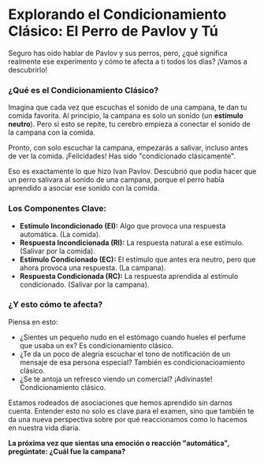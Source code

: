 # Explorando el Condicionamiento Clásico: El Perro de Pavlov y Tú

Seguro has oído hablar de Pavlov y sus perros, pero, ¿qué significa realmente ese experimento y cómo te afecta a ti todos los días? ¡Vamos a descubrirlo!

### ¿Qué es el Condicionamiento Clásico?

Imagina que cada vez que escuchas el sonido de una campana, te dan tu comida favorita. Al principio, la campana es solo un sonido (un **estímulo neutro**). Pero si esto se repite, tu cerebro empieza a conectar el sonido de la campana con la comida.

Pronto, con solo escuchar la campana, empezarás a salivar, incluso antes de ver la comida. ¡Felicidades! Has sido "condicionado clásicamente".

Eso es exactamente lo que hizo Ivan Pavlov. Descubrió que podía hacer que un perro salivara al sonido de una campana, porque el perro había aprendido a asociar ese sonido con la comida.

### Los Componentes Clave:

- **Estímulo Incondicionado (EI):** Algo que provoca una respuesta automática. (La comida).
- **Respuesta Incondicionada (RI):** La respuesta natural a ese estímulo. (Salivar por la comida).
- **Estímulo Condicionado (EC):** El estímulo que antes era neutro, pero que ahora provoca una respuesta. (La campana).
- **Respuesta Condicionada (RC):** La respuesta aprendida al estímulo condicionado. (Salivar por la campana).

### ¿Y esto cómo te afecta?

Piensa en esto:
- ¿Sientes un pequeño nudo en el estómago cuando hueles el perfume que usaba un ex? Es condicionamiento clásico.
- ¿Te da un poco de alegría escuchar el tono de notificación de un mensaje de esa persona especial? También es condicionacioamiento clásico.
- ¿Se te antoja un refresco viendo un comercial? ¡Adivinaste! Condicionamiento clásico.

Estamos rodeados de asociaciones que hemos aprendido sin darnos cuenta. Entender esto no solo es clave para el examen, sino que también te da una nueva perspectiva sobre por qué reaccionamos como lo hacemos en nuestra vida diaria.

**La próxima vez que sientas una emoción o reacción "automática", pregúntate: ¿Cuál fue la campana?**
